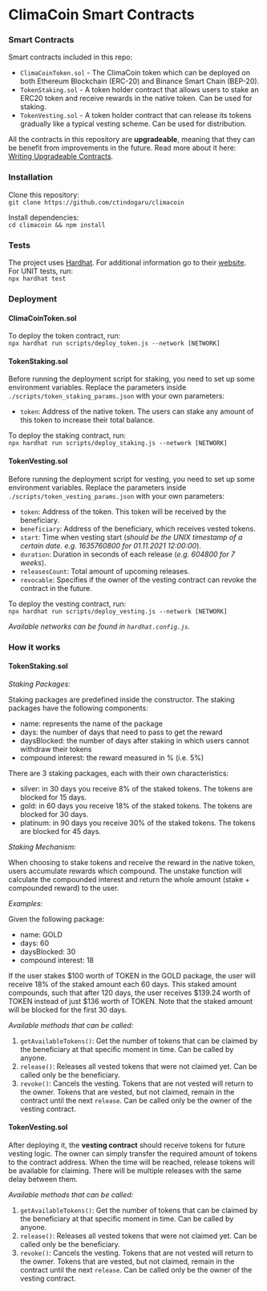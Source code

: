 # ClimaCoin Smart Contracts

### Smart Contracts

Smart contracts included in this repo:
- `ClimaCoinToken.sol` - The ClimaCoin token which can be deployed on both Ethereum Blockchain (ERC-20) and Binance Smart Chain (BEP-20). 
- `TokenStaking.sol` - A token holder contract that allows users to stake an ERC20 token and receive rewards in the native token. Can be used for staking.
- `TokenVesting.sol` - A token holder contract that can release its tokens gradually like a typical vesting scheme. Can be used for distribution.
  
All the contracts in this repository are **upgradeable**, meaning that they can be benefit from improvements in the future. Read more about it here: [Writing Upgradeable Contracts](https://docs.openzeppelin.com/upgrades-plugins/1.x/writing-upgradeable).

### Installation

Clone this repository:  
`git clone https://github.com/ctindogaru/climacoin`

Install dependencies:  
`cd climacoin && npm install`

### Tests

The project uses [Hardhat](https://hardhat.org/). For additional information go to their [website](https://hardhat.org/getting-started/).     
For UNIT tests, run:  
`npx hardhat test`

### Deployment

#### ClimaCoinToken.sol

To deploy the token contract, run:  
`npx hardhat run scripts/deploy_token.js --network [NETWORK]`  

#### TokenStaking.sol

Before running the deployment script for staking, you need to set up some environment variables. Replace the parameters inside `./scripts/token_staking_params.json` with your own parameters:  
- `token`: Address of the native token. The users can stake any amount of this token to increase their total balance.

To deploy the staking contract, run:  
`npx hardhat run scripts/deploy_staking.js --network [NETWORK]`  

#### TokenVesting.sol

Before running the deployment script for vesting, you need to set up some environment variables. Replace the parameters inside `./scripts/token_vesting_params.json` with your own parameters:  
- `token`: Address of the token. This token will be received by the beneficiary.
- `beneficiary`: Address of the beneficiary, which receives vested tokens.
- `start`: Time when vesting start (_should be the UNIX timestamp of a certain date. e.g. 1635760800 for 01.11.2021 12:00:00_).
- `duration`: Duration in seconds of each release (_e.g. 604800 for 7 weeks_).
- `releasesCount`: Total amount of upcoming releases.
- `revocable`: Specifies if the owner of the vesting contract can revoke the contract in the future.

To deploy the vesting contract, run:  
`npx hardhat run scripts/deploy_vesting.js --network [NETWORK]`  

*Available networks can be found in `hardhat.config.js`.*

### How it works

#### TokenStaking.sol

*Staking Packages:*  

Staking packages are predefined inside the constructor. The staking packages have the following components:

- name: represents the name of the package
- days: the number of days that need to pass to get the reward
- daysBlocked: the number of days after staking in which users cannot withdraw their tokens
- compound interest: the reward measured in % (i.e. 5%)

There are 3 staking packages, each with their own characteristics:
- silver: in 30 days you receive 8% of the staked tokens. The tokens are blocked for 15 days.
- gold: in 60 days you receive 18% of the staked tokens. The tokens are blocked for 30 days.
- platinum: in 90 days you receive 30% of the staked tokens. The tokens are blocked for 45 days.

*Staking Mechanism:*  

When choosing to stake tokens and receive the reward in the native token, users accumulate rewards which compound. The unstake function will calculate the compounded interest and return the whole amount (stake + compounded reward) to the user.

*Examples:*  

Given the following package:
- name: GOLD
- days: 60
- daysBlocked: 30
- compound interest: 18

If the user stakes $100 worth of TOKEN in the GOLD package, the user will receive 18% of the staked amount each 60 days. This staked amount compounds, such that after 120 days, the user receives $139.24 worth of TOKEN instead of just $136 worth of TOKEN. Note that the staked amount will be blocked for the first 30 days.

*Available methods that can be called:*

1) `getAvailableTokens()`: Get the number of tokens that can be claimed by the beneficiary at that specific moment in time. Can be called by anyone.
2) `release()`: Releases all vested tokens that were not claimed yet. Can be called only be the beneficiary.
3) `revoke()`: Cancels the vesting. Tokens that are not vested will return to the owner. Tokens that are vested, but not claimed, remain in the contract until the next `release`. Can be called only be the owner of the vesting contract.

#### TokenVesting.sol

After deploying it, the **vesting contract** should receive tokens for future vesting logic. The owner can simply transfer the required amount of tokens to the contract address. When the time will be reached, release tokens will be available for claiming. There will be multiple releases with the same delay between them.  

*Available methods that can be called:*

1) `getAvailableTokens()`: Get the number of tokens that can be claimed by the beneficiary at that specific moment in time. Can be called by anyone.
2) `release()`: Releases all vested tokens that were not claimed yet. Can be called only be the beneficiary.
3) `revoke()`: Cancels the vesting. Tokens that are not vested will return to the owner. Tokens that are vested, but not claimed, remain in the contract until the next `release`. Can be called only be the owner of the vesting contract.
